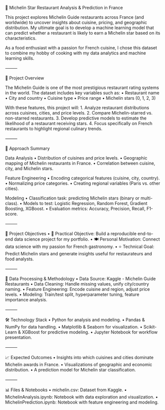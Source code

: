 🍷 Michelin Star Restaurant Analysis & Prediction in France

This project explores Michelin Guide restaurants across France (and worldwide) to uncover insights about cuisine, pricing, and geographic distribution. My ultimate goal is to develop a machine learning model that can predict whether a restaurant is likely to earn a Michelin star based on its characteristics.

As a food enthusiast with a passion for French cuisine, I chose this dataset to combine my hobby of cooking with my data analytics and machine learning skills.

⸻

📜 Project Overview

The Michelin Guide is one of the most prestigious restaurant rating systems in the world. The dataset includes key variables such as:
	•	Restaurant name
	•	City and country
	•	Cuisine type
	•	Price range
	•	Michelin stars (0, 1, 2, 3)

With these features, this project will:
	1.	Analyze restaurant distributions across cuisines, cities, and price levels.
	2.	Compare Michelin-starred vs. non-starred restaurants.
	3.	Develop predictive models to estimate the likelihood of a restaurant receiving stars.
	4.	Focus specifically on French restaurants to highlight regional culinary trends.

⸻

🚀 Approach Summary

Data Analysis
	•	Distribution of cuisines and price levels.
	•	Geographic mapping of Michelin restaurants in France.
	•	Correlation between cuisine, city, and Michelin stars.

Feature Engineering
	•	Encoding categorical features (cuisine, city, country).
	•	Normalizing price categories.
	•	Creating regional variables (Paris vs. other cities).

Modeling
	•	Classification task: predicting Michelin stars (binary or multi-class).
	•	Models to test: Logistic Regression, Random Forest, Gradient Boosting, XGBoost.
	•	Evaluation metrics: Accuracy, Precision, Recall, F1-score.

⸻

🎯 Project Objectives
	•	🥖 Practical Objective: Build a reproducible end-to-end data science project for my portfolio.
	•	🍽️ Personal Motivation: Connect data science with my passion for French gastronomy.
	•	⭐ Technical Goal: Predict Michelin stars and generate insights useful for restaurateurs and food analysts.

⸻

🔧 Data Processing & Methodology
	•	Data Source: Kaggle - Michelin Guide Restaurants
	•	Data Cleaning: Handle missing values, unify city/country naming.
	•	Feature Engineering: Encode cuisine and region, adjust price levels.
	•	Modeling: Train/test split, hyperparameter tuning, feature importance analysis.

⸻

🛠️ Technology Stack
	•	Python for analysis and modeling.
	•	Pandas & NumPy for data handling.
	•	Matplotlib & Seaborn for visualization.
	•	Scikit-Learn & XGBoost for predictive modeling.
	•	Jupyter Notebook for workflow presentation.

⸻

📈 Expected Outcomes
	•	Insights into which cuisines and cities dominate Michelin awards in France.
	•	Visualizations of geographic and economic distribution.
	•	A prediction model for Michelin star classification.

⸻

📊 Files & Notebooks
	•	michelin.csv: Dataset from Kaggle.
	•	MichelinAnalysis.ipynb: Notebook with data exploration and visualization.
	•	MichelinPrediction.ipynb: Notebook with feature engineering and modeling.

